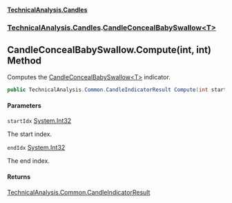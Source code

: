 #### [TechnicalAnalysis.Candles](Atypical.TechnicalAnalysis.Candles.md 'Atypical.TechnicalAnalysis.Candles')
### [TechnicalAnalysis.Candles](Atypical.TechnicalAnalysis.Candles.md#TechnicalAnalysis.Candles 'TechnicalAnalysis.Candles').[CandleConcealBabySwallow&lt;T&gt;](CandleConcealBabySwallow_T_.md 'TechnicalAnalysis.Candles.CandleConcealBabySwallow<T>')

## CandleConcealBabySwallow<T>.Compute(int, int) Method

Computes the [CandleConcealBabySwallow&lt;T&gt;](CandleConcealBabySwallow_T_.md 'TechnicalAnalysis.Candles.CandleConcealBabySwallow<T>') indicator.

```csharp
public TechnicalAnalysis.Common.CandleIndicatorResult Compute(int startIdx, int endIdx);
```
#### Parameters

<a name='TechnicalAnalysis.Candles.CandleConcealBabySwallow_T_.Compute(int,int).startIdx'></a>

`startIdx` [System.Int32](https://docs.microsoft.com/en-us/dotnet/api/System.Int32 'System.Int32')

The start index.

<a name='TechnicalAnalysis.Candles.CandleConcealBabySwallow_T_.Compute(int,int).endIdx'></a>

`endIdx` [System.Int32](https://docs.microsoft.com/en-us/dotnet/api/System.Int32 'System.Int32')

The end index.

#### Returns
[TechnicalAnalysis.Common.CandleIndicatorResult](https://docs.microsoft.com/en-us/dotnet/api/TechnicalAnalysis.Common.CandleIndicatorResult 'TechnicalAnalysis.Common.CandleIndicatorResult')
